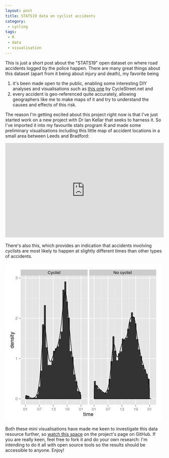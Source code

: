 ```yaml
---
layout: post
title: STATS19 data on cyclist accidents
category: 
 - cycling
tags:
 - R
 - data
 - visualisation
---
```


This is just a short post about the "STATS19" open dataset on where road accidents logged by the police happen. There are many great things about this dataset (apart from it being about injury and death), my favorite being

1.  it's been made open to the public, enabling some interesting DIY analyses and visualisations such as [this one](http://www.cyclestreets.net/collisions/) by CycleStreet.net and
2. every accident is geo-referenced quite accurately, allowing geographers like me to make maps of it and try to understand the causes and effects of this risk.

The reason I'm getting excited about this project right now is that I've just started work on a new project with Dr Ian Kellar that seeks to harness it. 
So I've imported it into my favourite stats program R and made some preliminary visualisations including this little map of accident locations in a small area between Leeds and Bradford:

<iframe frameborder="0" width="100%" height="300" src="http://bl.ocks.org/d/c48515e298a99fd178c5"></iframe>

<!--more-->

There's also this, which provides an indication that accidents involving cyclists are most likely to happen at slightly different times than other types of accidents.

![Accident times](https://github.com/Robinlovelace/bikeR/blob/master/figures/cyclist-timings.png?raw=true%20=400x400)


Both these mini visualisations have made me keen to investigate this data resource further, so [watch this space](https://github.com/Robinlovelace/bikeR) on the project's page on GitHub. If you are really keen, feel free to fork it and do your own research: I'm intending to do it all with open source tools so the results should be accessible to anyone. Enjoy!

